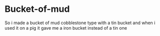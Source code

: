 # Bucket-of-mud
So i made a bucket of mud cobblestone type with a tin bucket and when i used it on a pig it gave me a iron bucket instead of a tin one
